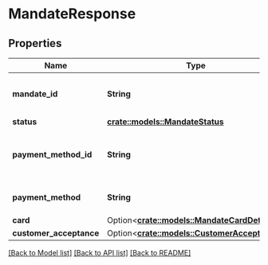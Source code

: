 # MandateResponse

## Properties

Name | Type | Description | Notes
------------ | ------------- | ------------- | -------------
**mandate_id** | **String** | The identifier for mandate | 
**status** | [**crate::models::MandateStatus**](MandateStatus.md) |  | 
**payment_method_id** | **String** | The identifier for payment method | 
**payment_method** | **String** | The payment method | 
**card** | Option<[**crate::models::MandateCardDetails**](MandateCardDetails.md)> |  | [optional]
**customer_acceptance** | Option<[**crate::models::CustomerAcceptance**](CustomerAcceptance.md)> |  | [optional]

[[Back to Model list]](../README.md#documentation-for-models) [[Back to API list]](../README.md#documentation-for-api-endpoints) [[Back to README]](../README.md)


